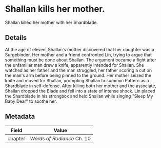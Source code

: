 # Shallan kills her mother.
Shallan killed her mother with her Shardblade.

## Details
At the age of eleven, Shallan's mother discovered that her daughter was a Surgebinder. Her mother and a friend confronted Lin, trying to argue that something must be done about Shallan. The argument became a fight after the unfamiliar man drew a knife, apparently intended for Shallan. She watched as her father and the man struggled, her father scoring a cut on the man's arm before being pinned to the ground. Her mother seized the knife and moved for Shallan, prompting Shallan to summon Pattern as a Shardblade in self-defense. After killing both her mother and the associate, Shallan dropped the Blade and fell into a state of intense shock. Lin placed the Shardblade in his strongbox and held Shallan while singing "Sleep My Baby Dear" to soothe her.

## Metadata
| Field | Value |
| ----- | ----- |
| chapter | *Words of Radiance* Ch. 10 |
